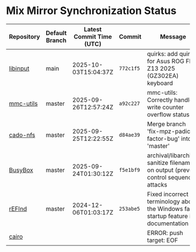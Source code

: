 # Mix Mirror Synchronization Status

| Repository | Default Branch | Latest Commit Time (UTC) | Commit | Message | Last Synced |
|---|---|---|---|---|---|
| [libinput](git@github.com:mix-mirror/libinput.git) | main | 2025-10-03T15:04:37Z | `772c1f5` | quirks: add quirk for Asus ROG Flow Z13 2025 (GZ302EA) keyboard | 2025-10-04T15:39:47Z |
| [mmc-utils](git@github.com:mix-mirror/mmc-utils.git) | master | 2025-09-26T12:57:24Z | `a92c227` | mmc-utils: Correctly handle write counter overflow status | 2025-10-04T15:39:42Z |
| [cado-nfs](git@github.com:mix-mirror/cado-nfs.git) | master | 2025-09-25T12:22:55Z | `d84ae39` | Merge branch 'fix-mpz-padic-factor-bug' into 'master' | 2025-10-04T15:39:57Z |
| [BusyBox](git@github.com:mix-mirror/busybox.git) | master | 2025-09-24T01:30:12Z | `f5e1bf9` | archival/libarchive: sanitize filenames on output (prevent control sequence attacks | 2025-10-04T15:39:57Z |
| [rEFInd](git@github.com:mix-mirror/rEFInd.git) | master | 2024-12-06T01:03:17Z | `253abe5` | Fixed incorrect terminology about the Windows fast startup feature in documentation | 2025-10-04T15:40:10Z |
| [cairo](git@github.com:mix-mirror/cairo.git) |  |  |  | ERROR: push target: EOF | 2025-10-04T15:48:11Z |
